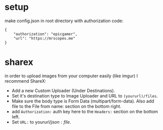 # setup
make config.json in root directory with authorization code:
```
{
    "authorization": "epicgamer",
    "url": "https://mrscopes.me"
}
```

# sharex
in order to upload images from your computer easily (like imgur) I recommend ShareX:

- Add a new Custom Uploader (Under Destinations). 
- Set it's destination type to Image Uploader and URL to `(yoururl)/files`.
- Make sure the body type is Form Data (multipart/form-data). Also add file to the File from name: section on the bottom right.
- add `Authorization:` auth key here to the `Headers:` section on the bottom left.
- Set `URL:` to yoururl/$json:file$.
